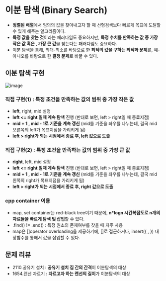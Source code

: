 # 이분 탐색 (Binary Search)
  - **정렬된 배열**에서 임의의 값을 찾아내고자 할 때 선형검색보다 빠르게 목표에 도달할 수 있게 해주는 알고리즘이다.
  - **특정 값을 찾는 것**이라는 패러다임도 중요하지만, **특정 수치를 만족하는 값 중 가장 작은 값 혹은 , 가장 큰 값**을 찾는다는 패러다임도 중요하다.
  - 이분 탐색을 통해, 최대-최소를 바탕으로 한 **최적의 값을 구하는 최적화 문제**를, 예-아니오를 바탕으로 한 **결정 문제**로 바꿀 수 있다.

## 이분 탐색 구현
![image](https://user-images.githubusercontent.com/59442344/133200241-60b116f2-25a3-460a-8f95-27d717abdccf.png)


### 직접 구현(1) : 특정 조건을 만족하는 값의 범위 중 가장 작은 값 
  - **left**, right, mid 설정
  - **left <= right 일때 계속 탐색** 진행 (반대로 보면, left > right일 때 종료지점)
  - **mid + 1 , mid - 1로 기준을 계속 갱신** (mid를 기준을 좌우를 나누는데, 결국 mid 오른쪽의 left가 목표지점을 가리키게 됨)
  - **left > right가 되는 시점에서 종료 후, left 값으로 도출**

### 직접 구현(2) : 특정 조건을 만족하는 값의 범위 중 가장 큰 값
  - **right**, left, mid 설정
  - **left <= right 일때 계속 탐색** 진행 (반대로 보면, left > right일 때 종료지점)
  - **mid + 1 , mid - 1로 기준을 계속 갱신** (mid를 기준을 좌우를 나누는데, 결국 mid 왼쪽의 right가 목표지점을 가리키게 됨)
  - **left > right가 되는 시점에서 종료 후, right 값으로 도출**


### cpp container 이용
  - map, set container는 red-black tree이기 때문에, **n\*logn 시간복잡도로 n개의 자료들을 빠르게 탐색 및 삽입**할 수 있다.
  - .find() != .end() : 특정 원소의 존재여부를 찾을 때 자주 사용
  - map은 []operator overloading을 제공하기에, []로 접근하거나, insert({ , }) 내장함수를 통해서 값을 삽입할 수 있다.

## 문제 리뷰
  - 2110.공유기 설치 : **공유기 설치 집 간의 간격**이 이분탐색의 대상
  - 1654.랜선 자르기 : **자르고자 하는 랜선의 길이**가 이분탐색의 대상

